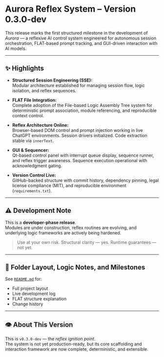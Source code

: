 # Aurora Reflex System – Version 0.3.0-dev

This release marks the first structured milestone in the development of *Aurora* — a reflexive AI control system engineered for autonomous session orchestration, FLAT-based prompt tracking, and GUI-driven interaction with AI models.

---

## ✨ Highlights

- **Structured Session Engineering (SSE):**  
  Modular architecture established for managing session flow, logic isolation, and reflex sequences.

- **FLAT File Integration:**  
  Complete adoption of the File-based Logic Assembly Tree system for deterministic prompt association, module referencing, and reproducible context control.

- **Reflex Architecture Online:**  
  Browser-based DOM control and prompt injection working in live ChatGPT environments. Session drivers initialized. Code extraction stable via `innerText`.

- **GUI & Sequencer:**  
  Qt-based control panel with interrupt queue display, sequence runner, and reflex trigger awareness. Sequence execution operational with acknowledgment gating.

- **Version Control Live:**  
  GitHub-backed structure with commit history, dependency pinning, legal license compliance (MIT), and reproducible environment (`requirements.txt`).

---

## ⚠️ Development Note

This is a **developer-phase release**.  
Modules are under construction, reflex routines are evolving, and underlying logic frameworks are actively being hardened.  
> Use at your own risk. Structural clarity — yes. Runtime guarantees — not yet.

---

## 📁 Folder Layout, Logic Notes, and Milestones

See [`README.md`](../blob/main/README.md) for:
- Full project layout
- Live development log
- FLAT structure explanation
- Change history

---

## 👁️ About This Version

This is `v0.3.0-dev` — the *reflex ignition point*.  
The system is not yet production-ready, but its core scaffolding and interaction framework are now complete, deterministic, and extensible.
